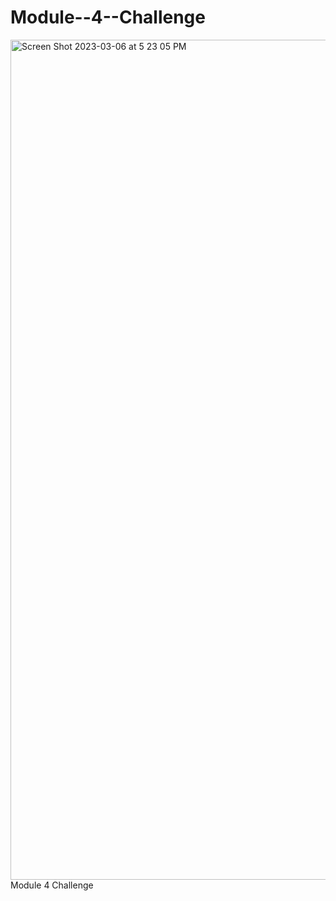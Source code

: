 # Module--4--Challenge
<img width="1344" alt="Screen Shot 2023-03-06 at 5 23 05 PM" src="https://user-images.githubusercontent.com/124013032/223300551-0641ff5b-934a-4c22-af6c-796950f4d480.png">
Module 4 Challenge
